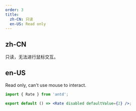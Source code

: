 ```yaml
---
order: 3
title:
  zh-CN: 只读
  en-US: Read only
---
```


## zh-CN

只读，无法进行鼠标交互。

## en-US

Read only, can't use mouse to interact.

```jsx
import { Rate } from 'antd';

export default () => <Rate disabled defaultValue={2} />;
```
